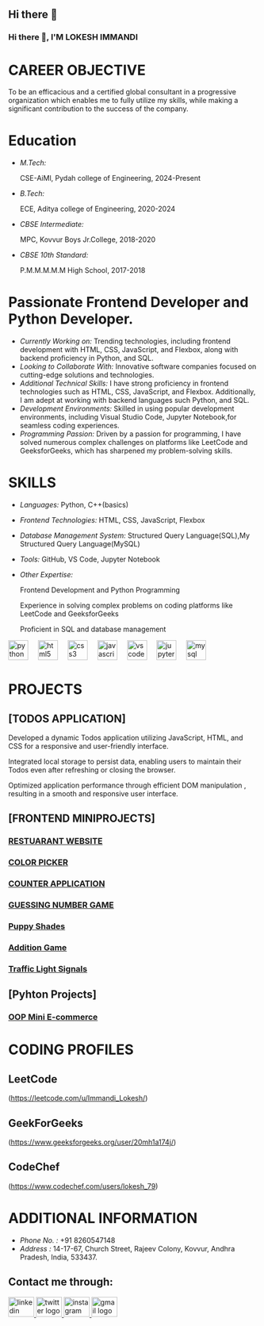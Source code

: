 ## Hi there 👋

<!--
**lokeshlokesh2121/lokeshlokesh2121** is a ✨ _special_ ✨ repository because its `README.md` (this file) appears on your GitHub profile.

Here are some ideas to get you started:

- 🔭 I’m currently working on ...
- 🌱 I’m currently learning ...
- 👯 I’m looking to collaborate on ...
- 🤔 I’m looking for help with ...
- 💬 Ask me about ...
- 📫 How to reach me: ...
- 😄 Pronouns: ...
- ⚡ Fun fact: ...
-->
### Hi there 👋, I'M LOKESH IMMANDI

# CAREER OBJECTIVE

To be an efficacious and a certified global consultant in a progressive organization which enables me to fully utilize my
skills, while making a significant contribution to the success of the company.

# Education

- *M.Tech:*

  CSE-AiMl, Pydah college of Engineering, 2024-Present
- *B.Tech:*

  ECE, Aditya college of Engineering, 2020-2024
- *CBSE Intermediate:*

  MPC, Kovvur Boys Jr.College, 2018-2020
- *CBSE 10th Standard:*

  P.M.M.M.M.M High School, 2017-2018  

# Passionate Frontend Developer and Python Developer.

- *Currently Working on:* Trending technologies, including frontend development with HTML, CSS, JavaScript, and Flexbox, along with backend proficiency in Python, and SQL.
- *Looking to Collaborate With:* Innovative software companies focused on cutting-edge solutions and technologies.
- *Additional Technical Skills:* I have strong proficiency in frontend technologies such as HTML, CSS, JavaScript, and Flexbox. Additionally, I am adept at working with backend languages such Python, and SQL.
- *Development Environments:* Skilled in using popular development environments, including Visual Studio Code, Jupyter Notebook,for seamless coding experiences.
- *Programming Passion:* Driven by a passion for programming, I have solved numerous complex challenges on platforms like LeetCode and GeeksforGeeks, which has sharpened my problem-solving skills.

# SKILLS

- *Languages:*
  Python, C++(basics)

- *Frontend Technologies:*
  HTML, CSS, JavaScript, Flexbox

- *Database Management System:*
  Structured Query Language(SQL),My Structured Query Language(MySQL)

- *Tools:*
  GitHub, VS Code, Jupyter Notebook

- *Other Expertise:*
 
    Frontend Development and Python Programming
  
    Experience in solving complex problems on coding platforms like LeetCode and GeeksforGeeks

    Proficient in SQL and database management


<div align="left">
  <img src="https://cdn.jsdelivr.net/gh/devicons/devicon/icons/python/python-original.svg" height="40" alt="python logo"  />
  <img width="12" />
  <img src="https://cdn.jsdelivr.net/gh/devicons/devicon/icons/html5/html5-original.svg" height="40" alt="html5 logo"  />
  <img width="12" />
  <img src="https://cdn.jsdelivr.net/gh/devicons/devicon/icons/css3/css3-original.svg" height="40" alt="css3 logo"  />
  <img width="12" />
  <img src="https://cdn.jsdelivr.net/gh/devicons/devicon/icons/javascript/javascript-original.svg" height="40" alt="javascript logo"  />
  <img width="12" />
  <img src="https://cdn.jsdelivr.net/gh/devicons/devicon/icons/vscode/vscode-original.svg" height="40" alt="vscode logo"  />
  <img width="12" />
  <img src="https://cdn.jsdelivr.net/gh/devicons/devicon/icons/jupyter/jupyter-original.svg" height="40" alt="jupyter logo"  />
  <img width="12" />
  <img src="https://cdn.jsdelivr.net/gh/devicons/devicon/icons/mysql/mysql-original.svg" height="40" alt="mysql logo"  />
  <img width="12" />
</div>

# PROJECTS

## [TODOS APPLICATION]

Developed a dynamic Todos application utilizing JavaScript, HTML, and CSS for a responsive and user-friendly interface.

Integrated local storage to persist data, enabling users to maintain their Todos even after refreshing or closing the browser.

Optimized application performance through efficient DOM manipulation , resulting in a smooth and responsive user interface.

## [FRONTEND MINIPROJECTS]

### [RESTUARANT WEBSITE](https://github.com/lokeshlokesh2121/RestrauntWebsite/blob/main/Restaurant%20website.html)
### [COLOR PICKER](https://github.com/lokeshlokesh2121/Color_Picker)
### [COUNTER APPLICATION](https://github.com/lokeshlokesh2121/Counter)
### [GUESSING NUMBER GAME](https://github.com/lokeshlokesh2121/ValidNumber)
### [Puppy Shades](https://github.com/lokeshlokesh2121/Puppyshades)
### [Addition Game](https://github.com/venkateshyelisetti21/FRONTEND-MINIPROJECTS/tree/main/Addition%20Game)
### [Traffic Light Signals](https://github.com/lokeshlokesh2121/Traffic-light-signal)

## [Pyhton Projects]

### [OOP Mini E-commerce](https://github.com/lokeshlokesh2121/Oop-E-commerce-mini-project-in-python)




# CODING PROFILES

 ## LeetCode
 (https://leetcode.com/u/Immandi_Lokesh/)

 ## GeekForGeeks
 (https://www.geeksforgeeks.org/user/20mh1a174j/)

 ## CodeChef
(https://www.codechef.com/users/lokesh_79)






# ADDITIONAL INFORMATION

- *Phone No. :* +91 8260547148
- *Address :* 14-17-67, Church Street, Rajeev Colony, Kovvur, Andhra Pradesh, India, 533437.





## Contact me through:

<div align="left">
  <a href="https://www.linkedin.com/in/lokesh-immandi-a8a343247/" target="_blank">
    <img src="https://raw.githubusercontent.com/maurodesouza/profile-readme-generator/master/src/assets/icons/social/linkedin/default.svg" width="52" height="40" alt="linkedin logo"  />
  </a>
  <a href="https://x.com/lokesh_I_" target="_blank">
    <img src="https://raw.githubusercontent.com/maurodesouza/profile-readme-generator/master/src/assets/icons/social/twitter/default.svg" width="52" height="40" alt="twitter logo"  />
  </a>
  <a href="https://www.instagram.com/lokesh_i_/" target="_blank">
    <img src="https://raw.githubusercontent.com/maurodesouza/profile-readme-generator/master/src/assets/icons/social/instagram/default.svg" width="52" height="40" alt="instagram logo"  />
  </a>
  <a href="mailto:immandilokesh431@gmail.com" target="_blank">
    <img src="https://raw.githubusercontent.com/maurodesouza/profile-readme-generator/master/src/assets/icons/social/gmail/default.svg" width="52" height="40" alt="gmail logo"  />
  </a>
</div>
